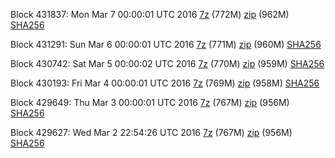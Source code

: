 Block 431837: Mon Mar  7 00:00:01 UTC 2016 [7z](https://transfer.sh/1zi0X/bootstrap.dat.20160307.7z) (772M) [zip](https://transfer.sh/gz3Jo/bootstrap.dat.20160307.zip) (962M) [SHA256](https://transfer.sh/128B2f/sha256.txt)

Block 431291: Sun Mar  6 00:00:01 UTC 2016 [7z](https://transfer.sh/WIySk/bootstrap.dat.20160306.7z) (771M) [zip](https://transfer.sh/rwHmS/bootstrap.dat.20160306.zip) (960M) [SHA256](https://transfer.sh/B90N5/sha256.txt)

Block 430742: Sat Mar  5 00:00:02 UTC 2016 [7z](https://transfer.sh/GkHvY/bootstrap.dat.20160305.7z) (770M) [zip](https://transfer.sh/jSgvm/bootstrap.dat.20160305.zip) (959M) [SHA256](https://transfer.sh/A4F0g/sha256.txt)

Block 430193: Fri Mar  4 00:00:01 UTC 2016 [7z](https://transfer.sh/ps4wj/bootstrap.dat.20160304.7z) (769M) [zip](https://transfer.sh/cdJ6l/bootstrap.dat.20160304.zip) (958M) [SHA256](https://transfer.sh/9UpQW/sha256.txt)

Block 429649: Thu Mar  3 00:00:01 UTC 2016 [7z](https://transfer.sh/a6bhc/bootstrap.dat.20160303.7z) (767M) [zip](https://transfer.sh/CvsBz/bootstrap.dat.20160303.zip) (956M) [SHA256](https://transfer.sh/bGE9G/sha256.txt)

Block 429627: Wed Mar  2 22:54:26 UTC 2016 [7z](https://transfer.sh/RZ462/bootstrap.dat.20160302.7z) (767M) [zip](https://transfer.sh/48jcN/bootstrap.dat.20160302.zip) (956M) [SHA256](https://transfer.sh/Qy7E7/sha256.txt)
